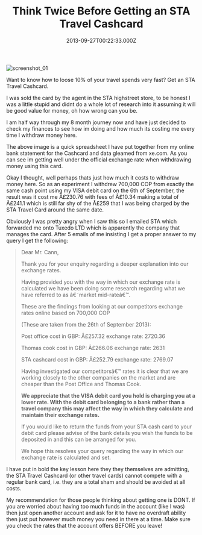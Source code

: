 ﻿---
coverImage: /images/fallback-post-header.png
date: "2013-09-27T00:22:33.000Z"
tags:
  - cashcard fraud
  - problems
  - stolen
  - tavel
title: Think Twice Before Getting an STA Travel Cashcard
oldUrl: /travel/think-twice-before-getting-an-sta-travel-cashcard
---

![screenshot_01](https://www.mikecann.blog/wp-content/uploads/2013/09/screenshot_012.png)

Want to know how to loose 10% of your travel spends very fast? Get an STA Travel Cashcard.

<!-- more -->

I was sold the card by the agent in the STA highstreet store, to be honest I was a little stupid and didnt do a whole lot of research into it assuming it will be good value for money, oh how wrong can you be.

I am half way through my 8 month journey now and have just decided to check my finances to see how im doing and how much its costing me every time I withdraw money here.

The above image is a quick spreadsheet I have put together from my online bank statement for the Cashcard and data gleamed from xe.com. As you can see im getting well under the official exchange rate when withdrawing money using this card.

Okay I thought, well perhaps thats just how much it costs to withdraw money here. So as an experiment I withdrew 700,000 COP from exactly the same cash point using my VISA debit card on the 6th of September, the result was it cost me Â£230.76 with fees of Â£10.34 making a total of Â£241.1 which is still far shy of the Â£259 that I was being charged by the STA Travel Card around the same date.

Obviously I was pretty angry when I saw this so I emailed STA which forwarded me onto Tuxedo LTD which is apparently the company that manages the card. After 5 emails of me insisting I get a proper answer to my query I get the following:

> Dear Mr. Cann,
>
> Thank you for your enquiry regarding a deeper explanation into our exchange rates.
>
> Having provided you with the way in which our exchange rate is calculated we have been doing some research regarding what we have referred to as â€˜market mid-rateâ€™.
>
> These are the findings from looking at our competitors exchange rates online based on 700,000 COP
>
> (These are taken from the 26th of September 2013):
>
> Post office cost in GBP: Â£257.32 exchange rate: 2720.36
>
> Thomas cook cost in GBP: Â£266.06 exchange rate: 2631
>
> STA cashcard cost in GBP: Â£252.79 exchange rate: 2769.07
>
> Having investigated our competitorsâ€™ rates it is clear that we are working closely to the other companies on the market and are cheaper than the Post Office and Thomas Cook.
>
> **We appreciate that the VISA debit card you hold is charging you at a lower rate. With the debit card belonging to a bank rather than a travel company this may affect the way in which they calculate and maintain their exchange rates.**
>
> If you would like to return the funds from your STA cash card to your debit card please advise of the bank details you wish the funds to be deposited in and this can be arranged for you.
>
> We hope this resolves your query regarding the way in which our exchange rate is calculated and set.

I have put in bold the key lesson here they they themselves are admitting, the STA Travel Cashcard (or other travel cards) cannot compete with a regular bank card, i.e. they are a total sham and should be avoided at all costs.

My recommendation for those people thinking about getting one is DONT. If you are worried about having too much funds in the account (like I was) then just open another account and ask for it to have no overdraft ability then just put however much money you need in there at a time. Make sure you check the rates that the account offers BEFORE you leave!
